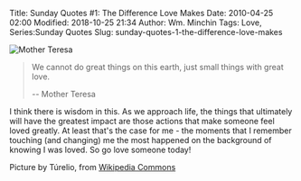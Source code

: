 Title: Sunday Quotes #1: The Difference Love Makes
Date: 2010-04-25 02:00
Modified: 2018-10-25 21:34
Author: Wm. Minchin
Tags: Love, Series:Sunday Quotes
Slug: sunday-quotes-1-the-difference-love-makes

![Mother Teresa]({filename}images/2010/MotherTeresa_090.jpg)

<!-- PELICAN_BEGIN_SUMMARY -->

> We cannot do great things on this earth, just small things with great
> love.
>
> -- Mother Teresa

<!-- read more -->

I think there is wisdom in this. As we approach life, the things that
ultimately will have the greatest impact are those actions that make
someone feel loved greatly. At least that's the case for me - the
moments that I remember touching (and changing) me the most happened on
the background of knowing I was loved. So go love someone today!

<font size="small">Picture by Túrelio, from [Wikipedia
Commons](http://commons.wikimedia.org/wiki/File:MotherTeresa_090.jpg)</font>

<!-- Post note here  http://commons.wikimedia.org/wiki/User_talk:T%C3%BArelio/requests_%26_notifications#Ask_for_permission_of_using_photo_of_Image:MotherTeresa_090.jpg  -->
